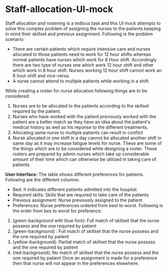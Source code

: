 # Staff-allocation-UI-mock
Staff allocation and rostering is a tedious task and this UI mock attempts to solve this complex problem of assigning the nurses to the patients
keeping in mind their skillset and previous assignment.
Following is the problem scenario:
* There are certain patients which require intensive care and nurses allocated to those patients need to work for 12 hour shifts whereas normal patients have nurses which work for 8 Hour shift. Accordingly there are two type of nurses one which work 12 hour shift and other which work in 8 hour shift. Nurses working 12 hour shift cannot work an 8 hour shift and vice-versa.
* A nurse cannot attend to multiple patients while working in a shift.

While creating a roster for nurse allocation following things are to be considered:
1. Nurses are to be allocated to the patients according to the skillset required by the patient. 
2. Nurses who have worked with the patient previously worked with the patient are a better match as they have an idea about the patient's medical history as well as his reponse to the different treatments.
3. Allocating same nurse to multiple patients can result in conflict 
4. Nurse allocated in one shift in a day cannot be allocated another shift in same day as it may increase fatigue levels for nurse.
These are some of the things which are to be considered while designing a roster. These rosters are prepared by admin nurses which take up considerable amount of their time which can otherwise be utilized in taking care of patients.

**User Interface:**
The table shows different preferences for patients. Following are the different columns:
* Bed: It indicates different patients admitted into the hospital.
* Required skills: Skills that are required to take care of the patients
* Previous assignment: Nurse previously assigned to the patient
* Preferences: Nurse preferences ordered from best to worst. Following is the order from bes to worst for preference:
1. (green-background with blue font): Full match of skillset that the nurse possess and the one required by patient
2. (green-background) : Full match of skillset that the nurse possess and the one required by patient
3. (yellow-background): Partial match of skillset that the nurse possess and the one required by patient
4. (red-background): No match of skillset that the nurse possess and the one required by patient
Once an assignment is made for a preference then that nurse will not appear in the preferences elsewhere.



